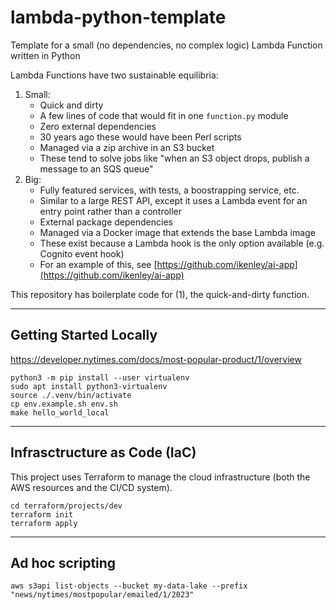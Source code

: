 # lambda-python-template

Template for a small (no dependencies, no complex logic) Lambda Function written in Python

Lambda Functions have two sustainable equilibria:

1. Small:
   - Quick and dirty
   - A few lines of code that would fit in one `function.py` module
   - Zero external dependencies
   - 30 years ago these would have been Perl scripts
   - Managed via a zip archive in an S3 bucket
   - These tend to solve jobs like "when an S3 object drops, publish a message to an SQS queue"
2. Big:
   - Fully featured services, with tests, a boostrapping service, etc.
   - Similar to a large REST API, except it uses a Lambda event for an entry point rather than a controller
   - External package dependencies
   - Managed via a Docker image that extends the base Lambda image
   - These exist because a Lambda hook is the only option available (e.g. Cognito event hook)
   - For an example of this, see [https://github.com/ikenley/ai-app](https://github.com/ikenley/ai-app)

This repository has boilerplate code for (1), the quick-and-dirty function.

---

## Getting Started Locally

https://developer.nytimes.com/docs/most-popular-product/1/overview

```
python3 -m pip install --user virtualenv
sudo apt install python3-virtualenv
source ./.venv/bin/activate
cp env.example.sh env.sh
make hello_world_local
```

---

## Infrasctructure as Code (IaC)

This project uses Terraform to manage the cloud infrastructure (both the AWS resources and the CI/CD system).

```
cd terraform/projects/dev
terraform init
terraform apply
```

---

## Ad hoc scripting

```
aws s3api list-objects --bucket my-data-lake --prefix "news/nytimes/mostpopular/emailed/1/2023"
```
